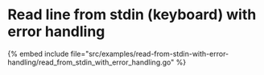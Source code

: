 # Read line from stdin (keyboard) with error handling

{% embed include file="src/examples/read-from-stdin-with-error-handling/read_from_stdin_with_error_handling.go" %}


